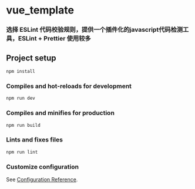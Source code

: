 # vue_template

### 选择 ESLint 代码校验规则，提供一个插件化的javascript代码检测工具，ESLint + Prettier 使用较多

## Project setup
```
npm install
```

### Compiles and hot-reloads for development
```
npm run dev
```

### Compiles and minifies for production
```
npm run build
```

### Lints and fixes files
```
npm run lint
```

### Customize configuration
See [Configuration Reference](https://cli.vuejs.org/config/).
